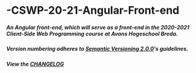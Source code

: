 # -CSWP-20-21-Angular-Front-end
##### An Angular front-end, which will serve as a front-end in the 2020-2021 Client-Side Web Programming course at Avans Hogeschool Breda.
##### Version numbering adheres to [Semantic Versioning 2.0.0](https://semver.org/)'s guidelines.
##### View the [CHANGELOG](https://github.com/RickHamers/CSWP-19-20-Angular-Front-end/blob/master/CHANGELOG.md)
